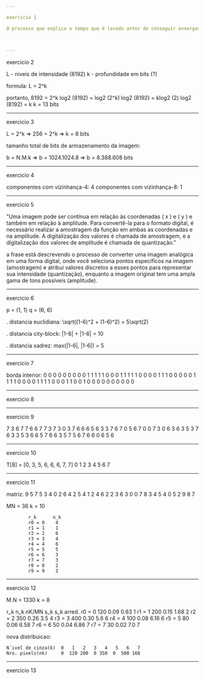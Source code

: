 ```yaml
---

exercicio 1

O processo que explica o tempo que é levado antes de conseguir enxergar bem o suficiente para encontrar um lugar vago no cinema escuro é o chamado de Adaptação ao Brilho



---
```


exercicio 2

L - niveis de intensidade (8192)
k - profundidade em bits (?)

formula: L = 2^k

portanto, 8192 = 2^k
          log2 (8192) = log2 (2^k)
          log2 (8192) = klog2 (2)
          log2 (8192) = k
          k = 13 bits



---

exercicio 3

L = 2^k   =>    256 = 2^k   =>   k = 8 bits
          
tamanho total de bits de armazenamento da imagem:

 b = N.M.k  =>  b = 1024.1024.8  =>  b = 8.388.608 bits

 

 ---

 exercicio 4

 componentes com vizinhança-4: 4
 componentes com vizinhança-8: 1


 ---

 exercicio 5

"Uma imagem pode ser contínua em relação às coordenadas ( x ) e ( y ) e também em relação à amplitude. Para convertê-la para o formato digital, é necessário realizar a amostragem da função em ambas as coordenadas e na amplitude. A digitalização dos valores é chamada de amostragem, e a digitalização dos valores de amplitude é chamada de quantização."

a frase está descrevendo o processo de converter uma imagem analógica em uma forma digital, onde você seleciona pontos específicos na imagem (amostragem) e atribui valores discretos a esses pontos para representar sua intensidade (quantização), enquanto a imagem original tem uma ampla gama de tons possíveis (amplitude).



---

exercicio 6

p = (1, 1)
q = (6, 6)


. distancia euclidiana:
        \sqrt((1-6)^2 + (1-6)^2) = 5\sqrt(2)

. distancia city-block:
        |1-6| + |1-6|  = 10

. distancia xadrez: 
        max(|1-6|, |1-6|) = 5




---

exercicio 7

borda interior: 
        0 0 0 0 0 0 0 0
        0 1 1 1 1 1 0 0
        0 1 1 1 1 1 0 0
        0 0 1 1 1 0 0 0
        0 0 1 1 1 1 0 0
        0 0 1 1 1 1 0 0
        0 1 1 0 0 1 0 0
        0 0 0 0 0 0 0 0

---

exercicio 8



---

exercicio 9


7 3 6 7 7 6 6 7
7 3 7 3 0 3 7 6
6 6 5 6 3 3 7 6
7 0 5 6 7 0 0 7
3 0 6 3 6 3 5 3
7 6 3 3 5 3 6 6
5 7 6 6 3 5 7 5
6 7 6 6 0 6 5 6



---

exercicio 10


T[8] = [0, 3, 5, 6, 6, 6, 7, 7]
        0  1  2  3  4  5  6  7



---

exercicio 11


matriz:
            9 5 7 5 3 4
            0 2 6 4 2 5
            4 1 2 4 6 2
            2 3 6 3 0 0
            7 8 3 4 5 4
            0 5 2 9 8 7

MN = 36
k = 10

            r_k      n_k  
            r0 = 0    4
            r1 = 1    1
            r2 = 2    6 
            r3 = 3    4 
            r4 = 4    6 
            r5 = 5    5 
            r6 = 6    3
            r7 = 7    3 
            r8 = 8    2
            r9 = 9    2 
            


---

exercicio 12

M.N = 1330
k = 8

r_k       n_k   nK/MN   s_k    s_k arred.
r0 = 0    120    0.09   0.63      1
r1 = 1    200    0.15   1.68      2
r2 = 2    350    0.26    3.5      4
r3 = 3    400    0.30    5.6      6
r4 = 4    100    0.08   6.16      6
r5 = 5     80    0.06   6.58      7
r6 = 6     50    0.04   6.86      7
r7 = 7     30    0.02    7.0      7


nova distribuicao:

    N´ıvel de cinza(k)  0   1   2   3   4   5   6   7
    Nro. pixels(nk)     0  120 200  0 350  0  500 160




---

exercicio 13


